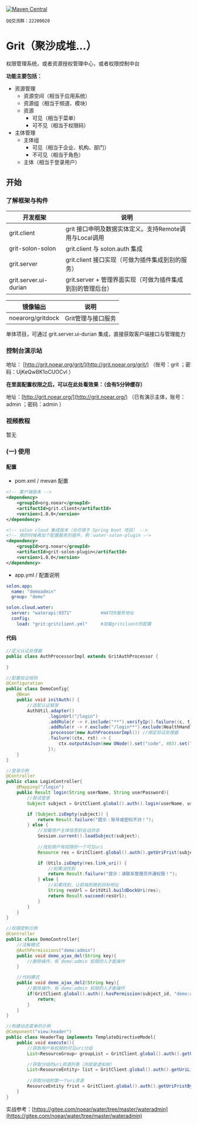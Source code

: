 [![Maven Central](https://img.shields.io/maven-central/v/org.noear/grit.client.svg)](https://search.maven.org/search?q=g:org.noear%20AND%20grit)

` QQ交流群：22200020 `


# Grit（聚沙成堆...）

权限管理系统，或者资源授权管理中心，或者权限控制中台

**功能主要包括：**

* 资源管理
  * 资源空间（相当于应用系统）
  * 资源组（相当于频道、模块）
  * 资源
    * 可见（相当于菜单）
    * 可不见（相当于权限码）
* 主体管理
  * 主体组
    * 可见（相当于企业、机构、部门）
    * 不可见（相当于角色）
  * 主体（相当于登录用户）

## 开始

### 了解框架与构件

| 开发框架                  | 说明 | 
|-----------------------| -------- | 
| grit.client           | grit 接口申明及数据实体定义。支持Remote调用与Local调用     | 
| grit-solon-solon      | grit.client 与 solon.auth 集成    | 
| grit.server           | grit.client 接口实现（可做为插件集成到别的服务）     | 
| grit.server.ui-durian | grit.server + 管理界面实现（可做为插件集成到别的管理后台）     | 


| 镜像输出               | 说明          | 
|--------------------|-------------| 
| noearorg/gritdock | Grit管理与接口服务 | 


单体项目，可通过 grit.server.ui-durian 集成，直接获取客户端接口与管理能力

### 控制台演示站

地址： [http://grit.noear.org/grit/](http://grit.noear.org/grit/)  （账号：grit ；密码：UjKeQwBK1oCUOCvl ）

**在里面配置权限之后，可以在此处看效果：（会有5分钟缓存）**

地址：[http://grit.noear.org/](http://grit.noear.org/)  （已有演示主体，账号：admin ；密码：admin ）

### 视频教程

暂无

### (一) 使用

#### 配置
* pom.xml / mevan 配置
```xml
<!-- 客户端版本 -->
<dependency>
    <groupId>org.noear</groupId>
    <artifactId>grit.client</artifactId>
    <version>1.0.0</version>
</dependency>

<!-- solon cloud 集成版本（也可用于 Spring boot 项目） -->
<!-- 用的时候再加个配置服务的插件，例：water-solon-plugin -->
<dependency>
    <groupId>org.noear</groupId>
    <artifactId>grit-solon-plugin</artifactId>
    <version>1.0.0</version>
</dependency>
```

* app.yml / 配置说明
```yml
solon.app:
  name: "demoadmin"
  group: "demo"

solon.cloud.water:
  server: "waterapi:9371"           #WATER服务地址
  config:
    load: "grit:gritclient.yml"     #加载gritclient的配置
```

#### 代码

```java
//定义认证处理器
public class AuthProcessorImpl extends GritAuthProcessor {
    
}

//配置验证规则
@Configuration
public class DemoConfig{
    @Bean
    public void initAuth() {
        //适配认证框架
        AuthUtil.adapter()
                .loginUrl("/login")
                .addRule(r -> r.include("**").verifyIp().failure((c, t) -> c.output(c.realIp() + ", not whitelist"))) //增加ip白名单验证规则
                .addRule(r -> r.exclude("/login**").exclude(HealthHandler.HANDLER_PATH).exclude("/_**").verifyPath()) //增加uri验证规则
                .processor(new AuthProcessorImpl()) //绑定验证处理器
                .failure((ctx, rst) -> {
                    ctx.outputAsJson(new ONode().set("code", 403).set("msg", "你，没有权限哟!").toJson());
                });
    }
}

//登录示例
@Controller
public class LoginController{
    @Mapping("/login")
    public Result login(String userName, String userPassword){
        //尝试登录
        Subject subject = GritClient.global().auth().login(userName, userPassword);

        if (Subject.isEmpty(subject)) {
            return Result.failure("提示：账号或密码不对！");
        } else {
            //加载用户主体信息到会话状态
            Session.current().loadSubject(subject);
            
            //找到用户有权限的一个可见uri
            Resource res = GritClient.global().auth().getUriFrist(subject.subject_id);

            if (Utils.isEmpty(res.link_uri)) {
                //如果没找到
                return Result.failure("提示：请联系管理员开通权限！");
            } else {
                //如果找到，让前端到跳到目标地址
                String resUrl = GritUtil.buildDockUri(res);
                return Result.succeed(resUrl);
            }
        }
    }
}

//权限控制示例
@Controller
public class DemoController{
    //注解模式
    @AuthPermissions("demo:admin")
    public void demo_ajax_del(String key){
        //删除操作，有 demo:admin 权限的人才能操作
    }

    //代码模式
    public void demo_ajax_del2(String key){
        //删除操作，有 demo:admin 权限的人才能操作
        if(GritClient.global().auth().hasPermission(subject_id, "demo:admin")){
            return;
        }
    } 
}

//构建动态菜单的示例
@Component("view:header")
public class HeaderTag implements TemplateDirectiveModel{
    public void execute(){
        //获取用户有权限的可见uri分组
        List<ResourceGroup> groupList = GritClient.global().auth().getUriGroupList(subjectId);

        //获取分组的uri资源列表（内部是虚拟树）
        List<ResourceEntity> list = GritClient.global().auth().getUriListByGroup(subjectId, group.resource_id);
        
        //获取分组的第一个uri资源
        ResourceEntity frist = GritClient.global().auth().getUriFristByGroup(subjectId, group.resource_id);
    }
}

```

实战参考：[https://gitee.com/noear/water/tree/master/wateradmin](https://gitee.com/noear/water/tree/master/wateradmin)
